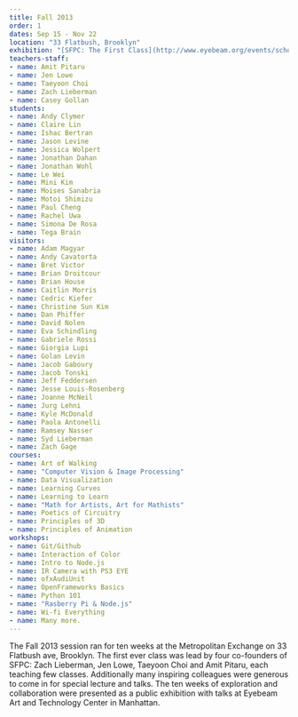 ```yaml
---
title: Fall 2013
order: 1
dates: Sep 15 - Nov 22
location: "33 Flatbush, Brooklyn"
exhibition: "[SFPC: The First Class](http://www.eyebeam.org/events/school-for-poetic-computation-the-first-class) at Eyebeam"
teachers-staff:
- name: Amit Pitaru
- name: Jen Lowe
- name: Taeyoon Choi
- name: Zach Lieberman
- name: Casey Gollan
students: 
- name: Andy Clymer
- name: Claire Lin
- name: Ishac Bertran
- name: Jason Levine
- name: Jessica Wolpert
- name: Jonathan Dahan
- name: Jonathan Wohl
- name: Le Wei
- name: Mini Kim
- name: Moises Sanabria
- name: Motoi Shimizu
- name: Paul Cheng
- name: Rachel Uwa
- name: Simona De Rosa
- name: Tega Brain
visitors:
- name: Adam Magyar
- name: Andy Cavatorta
- name: Bret Victor
- name: Brian Droitcour
- name: Brian House
- name: Caitlin Morris
- name: Cedric Kiefer
- name: Christine Sun Kim
- name: Dan Phiffer
- name: David Nolen
- name: Eva Schindling
- name: Gabriele Rossi
- name: Giorgia Lupi
- name: Golan Levin
- name: Jacob Gaboury
- name: Jacob Tonski
- name: Jeff Feddersen
- name: Jesse Louis-Rosenberg
- name: Joanne McNeil
- name: Jurg Lehni
- name: Kyle McDonald
- name: Paola Antonelli
- name: Ramsey Nasser
- name: Syd Lieberman
- name: Zach Gage
courses:
- name: Art of Walking
- name: "Computer Vision & Image Processing"
- name: Data Visualization
- name: Learning Curves
- name: Learning to Learn
- name: "Math for Artists, Art for Mathists"
- name: Poetics of Circuitry
- name: Principles of 3D
- name: Principles of Animation
workshops:
- name: Git/Github
- name: Interaction of Color
- name: Intro to Node.js
- name: IR Camera with PS3 EYE
- name: ofxAudiUnit
- name: OpenFrameworks Basics
- name: Python 101
- name: "Rasberry Pi & Node.js"
- name: Wi-fi Everything
- name: Many more.
---
```

The Fall 2013 session ran for ten weeks at the Metropolitan Exchange on 33 Flatbush ave, Brooklyn. The first ever class was lead by four co-founders of SFPC: Zach Lieberman, Jen Lowe, Taeyoon Choi and Amit Pitaru, each teaching few classes. Additionally many inspiring colleagues were generous to come in for special lecture and talks. The ten weeks of exploration and collaboration were presented as a public exhibition with talks at Eyebeam Art and Technology Center in Manhattan.